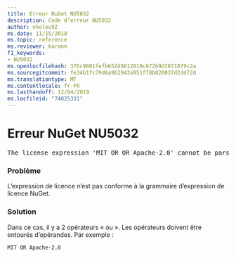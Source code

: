 ```yaml
---
title: Erreur NuGet NU5032
description: Code d’erreur NU5032
author: nkolev92
ms.date: 11/15/2018
ms.topic: reference
ms.reviewer: karann
f1_keywords:
- NU5032
ms.openlocfilehash: 376c9801fefb652d9612819c672b9d2071879c2a
ms.sourcegitcommit: fe34b1fc79d6a9b2943a951f70b820037d2dd72d
ms.translationtype: MT
ms.contentlocale: fr-FR
ms.lasthandoff: 12/04/2019
ms.locfileid: "74825331"
---
```

# <a name="nuget-error-nu5032"></a>Erreur NuGet NU5032
<pre>The license expression 'MIT OR OR Apache-2.0' cannot be parsed succesfully. The license expression is invalid.</pre>

### <a name="issue"></a>Problème

L’expression de licence n’est pas conforme à la grammaire d’expression de licence NuGet.

### <a name="solution"></a>Solution

Dans ce cas, il y a 2 opérateurs « ou ». Les opérateurs doivent être entourés d’opérandes. Par exemple :

```
MIT OR Apache-2.0
```
